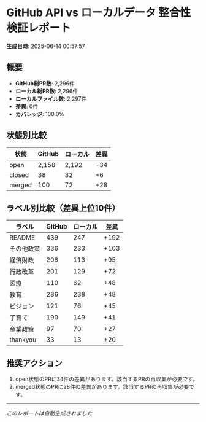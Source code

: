 # GitHub API vs ローカルデータ 整合性検証レポート

**生成日時**: 2025-06-14 00:57:57

## 概要

- **GitHub総PR数**: 2,296件
- **ローカル総PR数**: 2,296件
- **ローカルファイル数**: 2,297件
- **差異**: 0件
- **カバレッジ**: 100.0%

## 状態別比較

| 状態 | GitHub | ローカル | 差異 |
|------|--------|----------|------|
| open | 2,158 | 2,192 | -34 |
| closed | 38 | 32 | +6 |
| merged | 100 | 72 | +28 |

## ラベル別比較（差異上位10件）

| ラベル | GitHub | ローカル | 差異 |
|--------|--------|----------|------|
| README | 439 | 247 | +192 |
| その他政策 | 336 | 233 | +103 |
| 経済財政 | 208 | 113 | +95 |
| 行政改革 | 201 | 129 | +72 |
| 医療 | 110 | 62 | +48 |
| 教育 | 286 | 238 | +48 |
| ビジョン | 121 | 76 | +45 |
| 子育て | 190 | 149 | +41 |
| 産業政策 | 97 | 70 | +27 |
| thankyou | 33 | 13 | +20 |

## 推奨アクション

1. open状態のPRに34件の差異があります。該当するPRの再収集が必要です。
2. merged状態のPRに28件の差異があります。該当するPRの再収集が必要です。

---
*このレポートは自動生成されました*